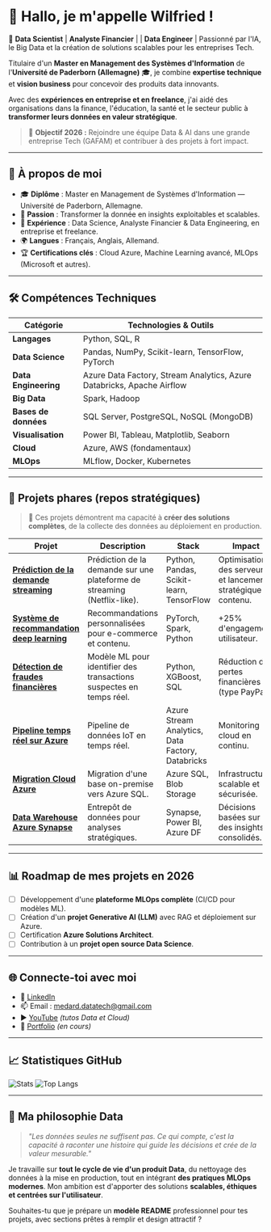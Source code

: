 # 👋 Hallo, je m'appelle **Wilfried** !

🎯 **Data Scientist** | **Analyste Financier** | | **Data Engineer** | Passionné par l'IA, le Big Data et la création de solutions scalables pour les entreprises Tech.

Titulaire d'un **Master en Management des Systèmes d'Information** de l'**Université de Paderborn (Allemagne)** 🎓, je combine **expertise technique** et **vision business** pour concevoir des produits data innovants.

Avec des **expériences en entreprise et en freelance**, j'ai aidé des organisations dans la finance, l'éducation, la santé et le secteur public à **transformer leurs données en valeur stratégique**.

> 🚀 **Objectif 2026 :** Rejoindre une équipe Data & AI dans une grande entreprise Tech (GAFAM) et contribuer à des projets à fort impact.

---

## 🌟 **À propos de moi**

* 🎓 **Diplôme** : Master en Management de Systèmes d'Information — Université de Paderborn, Allemagne.
* 🧠 **Passion** : Transformer la donnée en insights exploitables et scalables.
* 💼 **Expérience** : Data Science, Analyste Financier & Data Engineering, en entreprise et freelance.
* 🌍 **Langues** : Français, Anglais, Allemand.
* 🏆 **Certifications clés** : Cloud Azure, Machine Learning avancé, MLOps (Microsoft et autres).

---

## 🛠 **Compétences Techniques**

| **Catégorie**        | **Technologies & Outils**                                              |
| -------------------- | ---------------------------------------------------------------------- |
| **Langages**         | Python, SQL, R                                                         |
| **Data Science**     | Pandas, NumPy, Scikit-learn, TensorFlow, PyTorch                       |
| **Data Engineering** | Azure Data Factory, Stream Analytics, Azure Databricks, Apache Airflow |
| **Big Data**         | Spark, Hadoop                                                          |
| **Bases de données** | SQL Server, PostgreSQL, NoSQL (MongoDB)                                |
| **Visualisation**    | Power BI, Tableau, Matplotlib, Seaborn                                 |
| **Cloud**            | Azure, AWS (fondamentaux)                                              |
| **MLOps**            | MLflow, Docker, Kubernetes                                             |

---

## 🚀 **Projets phares (repos stratégiques)**

> 📌 Ces projets démontrent ma capacité à **créer des solutions complètes**, de la collecte des données au déploiement en production.

| Projet                                                                              | Description                                                              | Stack                                            | Impact                                                         |
| ----------------------------------------------------------------------------------- | ------------------------------------------------------------------------ | ------------------------------------------------ | -------------------------------------------------------------- |
| **[Prédiction de la demande streaming](https://github.com/username/project1)**      | Prédiction de la demande sur une plateforme de streaming (Netflix-like). | Python, Pandas, Scikit-learn, TensorFlow         | Optimisation des serveurs et lancement stratégique de contenu. |
| **[Système de recommandation deep learning](https://github.com/username/project2)** | Recommandations personnalisées pour e-commerce et contenu.               | PyTorch, Spark, Python                           | +25% d'engagement utilisateur.                                 |
| **[Détection de fraudes financières](https://github.com/username/project3)**        | Modèle ML pour identifier des transactions suspectes en temps réel.      | Python, XGBoost, SQL                             | Réduction des pertes financières (type PayPal).                |
| **[Pipeline temps réel sur Azure](https://github.com/username/project7)**           | Pipeline de données IoT en temps réel.                                   | Azure Stream Analytics, Data Factory, Databricks | Monitoring cloud en continu.                                   |
| **[Migration Cloud Azure](https://github.com/username/project8)**                   | Migration d'une base on-premise vers Azure SQL.                          | Azure SQL, Blob Storage                          | Infrastructure scalable et sécurisée.                          |
| **[Data Warehouse Azure Synapse](https://github.com/username/project10)**           | Entrepôt de données pour analyses stratégiques.                          | Synapse, Power BI, Azure DF                      | Décisions basées sur des insights consolidés.                  |

---

## 📊 **Roadmap de mes projets en 2026**

* [ ] Développement d'une **plateforme MLOps complète** (CI/CD pour modèles ML).
* [ ] Création d'un **projet Generative AI (LLM)** avec RAG et déploiement sur Azure.
* [ ] Certification **Azure Solutions Architect**.
* [ ] Contribution à un **projet open source Data Science**.

---

## 🌐 **Connecte-toi avec moi**

* 💼 [LinkedIn](https://www.linkedin.com/in/wilfried-agbamate-a4050a283/)
* 📫 Email : [medard.datatech@gmail.com](mailto:medard.datatech@gmail.com)
* ▶️ [YouTube](https://www.youtube.com/@flechdataconsulting?sub_confirmation=1) *(tutos Data et Cloud)*
* 🌟 [Portfolio](https://your-portfolio-link.com) *(en cours)*

---

## 📈 **Statistiques GitHub**

![Stats](https://github-readme-stats.vercel.app/api?username=MedwillTech\&show_icons=true\&theme=tokyonight\&hide_border=true\&count_private=true)
![Top Langs](https://github-readme-stats.vercel.app/api/top-langs/?username=MedwillTech\&layout=compact\&theme=tokyonight\&hide_border=true)

---

## 🎯 **Ma philosophie Data**

> *"Les données seules ne suffisent pas. Ce qui compte, c'est la capacité à raconter une histoire qui guide les décisions et crée de la valeur mesurable."*

Je travaille sur **tout le cycle de vie d'un produit Data**, du nettoyage des données à la mise en production, tout en intégrant **des pratiques MLOps modernes**.
Mon ambition est d'apporter des solutions **scalables, éthiques et centrées sur l'utilisateur**.


Souhaites-tu que je prépare un **modèle README** professionnel pour tes projets, avec sections prêtes à remplir et design attractif ?
